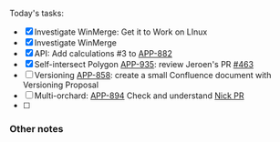 Today's tasks:
- [x] Investigate WinMerge: Get it to Work on LInux
- [x] Investigate WinMerge
- [x] API: Add calculations #3 to [APP-882](https://agxeed.atlassian.net/browse/APP-894)
- [x] Self-intersect Polygon [APP-935](https://agxeed.atlassian.net/browse/APP-894): review Jeroen's PR [#463](https://bitbucket.org/agxeed/agx_routing/pull-requests/463)
- [ ] Versioning [APP-858](https://agxeed.atlassian.net/browse/APP-858): create a small Confluence document with Versioning Proposal
- [ ] Multi-orchard: [APP-894](https://agxeed.atlassian.net/browse/APP-894) Check and understand [Nick PR](https://bitbucket.org/agxeed/agx_routing/pull-requests/442/diff#chg-AgxRouteLib/GeoClient/Orchards/Orchard.cs)
- [ ]  

### Other notes

